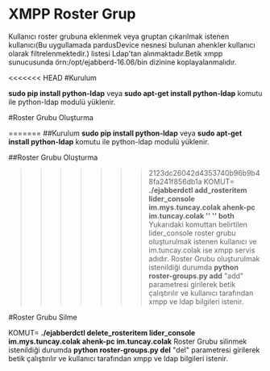 # XMPP Roster Grup 

Kullanıcı roster grubuna eklenmek veya gruptan çıkarılmak istenen kullanıcı(Bu uygullamada pardusDevice nesnesi bulunan ahenkler kullanıcı olarak filtrelenmektedir.) listesi Ldap'tan alınmaktadır.Betik xmpp sunucusunda örn:/opt/ejabberd-16.06/bin dizinine koplayalanmalıdır.

<<<<<<< HEAD
#Kurulum

**sudo pip install python-ldap** veya **sudo apt-get install python-ldap**
komutu ile python-ldap modulü yüklenir.

#Roster Grubu Oluşturma

=======
##Kurulum
**sudo pip install python-ldap** veya **sudo apt-get install python-ldap**
komutu ile python-ldap modulü yüklenir.

##Roster Grubu Oluşturma
>>>>>>> 2123dc26042d4353740b96b9b48fa241f856db1a
KOMUT= **./ejabberdctl add_rosteritem lider_console im.mys.tuncay.colak  ahenk-pc im.tuncay.colak '' '' both**
Yukarıdaki komuttan belirtilen lider_console roster grubu oluşturulmak istenen kullanıcı ve im.tuncay.colak ise xmpp servis adıdır. Roster Grubu oluşturulmak istenildiği durumda 
**python roster-groups.py add** 
"add" parametresi girilerek betik çalıştırılır ve kullanıcı tarafından xmpp ve ldap bilgileri istenir.

#Roster Grubu Silme

KOMUT= **./ejabberdctl delete_rosteritem lider_console im.mys.tuncay.colak  ahenk-pc im.tuncay.colak**
Roster Grubu silinmek istenildiği durumda 
**python roster-groups.py del**
"del" parametresi girilerek betik çalıştırılır ve kullanıcı tarafından xmpp ve ldap bilgileri istenir.
